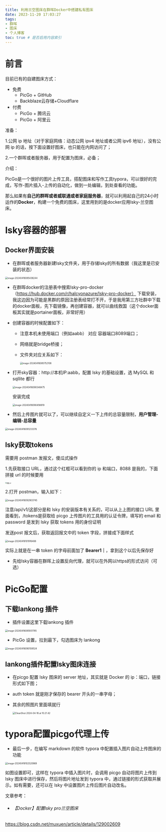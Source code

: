 ```yaml
---
title: 利用兰空图床在群晖Docker中搭建私有图床
date: 2023-11-20 17:03:27
tags: 
- 群晖
- 图床
- 个人博客
toc: true # 是否启用内容索引
---
```




# 前言

目前已有的自建图床方式：

* 免费
  * PicGo + GitHub
  * Backblaze云存储+Cloudflare
* 付费
  * PicGo + 腾讯云
  * PicGo + 阿里云

准备：

1.公网 ip 地址（对于家庭网络：动态公网 ipv4 地址或者公网 ipv6 地址），没有公网 ip 的话，按下面设置好图床，也只能在内网访问了；

2.一个群晖或者服务器，用于配置为图床，必备；

介绍：

PicGo是一个很好的图片上传工具，搭配图床和写作工具typora，可以很好的完成，写作-图片插入-上传的自动化，做到一处编辑，到处查看的功能。

那么如果有**自己的群晖或者威联通或者家庭服务器**，就可以利用起自己的24小时运作的**Docker**，构建一个免费的图床，这里用到的是docker应用lsky-兰空图床。

# lsky容器的部署

## Docker界面安装

* 在群晖或者服务器新建lsky文件夹，用于存储lsky的所有数据（我这里是已安装的状态）

<img src="https://dsm.gwbiao.eu.org:8089/i/202404/202404161713228880.png" alt="image-20240416085436244" style="zoom:50%;" />


* 在群晖docker的注册表中搜索lsky-pro-docker（https://hub.docker.com/r/halcyonazure/lsky-pro-docker） 下载安装，我这边因为可能是黑群的原因注册表经常打不开，于是我用第三方社群中下载的docker面板，先下载镜像，再创建容器，就可以曲线救国（这个docker面板其实就是portainer面板，非常好用）

* 创建容器的时候配置如下：

  * 注意本机未使用端口（例如aabb） 对应 容器端口8089端口；

  * 网络就是bridge桥接；

  * 文件夹对应关系如下：

    <img src="https://dsm.gwbiao.eu.org:8089/i/202404/202404161713229077.png" alt="image-20240416085752108" style="zoom:50%;" />

* 打开sky容器：http://本机IP:aabb，配置 lsky 的基础设置，选 MySQL 和 sqllite 都行

  <img src="https://dsm.gwbiao.eu.org:8089/i/202404/202404161713229432.png" alt="image-20240416090348475" style="zoom:50%;" />

  安装完成

  <img src="https://dsm.gwbiao.eu.org:8089/i/202404/202404161713229501.png" alt="image-20240416090456619" style="zoom:50%;" />

* 然后上传图片就可以了，可以继续自定义一下上传的总容量限制，**用户管理-编辑-总容量**

<img src="https://dsm.gwbiao.eu.org:8089/i/202404/202404161713229957.png" alt="image-20240416091233376" style="zoom:50%;" />

## lsky获取tokens

需要用 postman 发报文，傻瓜式操作

1.先获取接口 URL，通过这个红框可以看到你的 ip 和端口，8088 是我的，下面拼接 url 的时候要用

<img src="https://dsm.gwbiao.eu.org:8089/i/202404/202404161713230606.png" alt="获取 url" style="zoom:30%;" />

2.打开 postman，输入如下：

<img src="https://dsm.gwbiao.eu.org:8089/i/202404/202404161713230947.png" alt="image-20240416092903745" style="zoom:50%;" />

注意/api/v1/这部分是和 lsky 的安装版本有关系的，可以从上上图的接口 URL 里面看到，/tokens是获取给 picgo 上传图片的工具用的认证令牌，填写的 email 和 password 是发到 lsky 获取 tokens 用的身份证明

发送post 报文后，获取返回报文中的 token 字段，拼接成下面样式

<img src="https://dsm.gwbiao.eu.org:8089/i/202404/202404161713233962.png" alt="image-20240416101916488" style="zoom:50%;" />

实际上就是在一串 token 的字母前面加了 **Bearer1｜**，拿到这个以后先保存好

* 先给lsky容器在群晖上设置反向代理，就可以在外网以https的形式访问（可选）



# PicGo配置

## 下载lankong 插件

* 插件设置这里下载lankong 插件

<img src="https://dsm.gwbiao.eu.org:8089/i/202404/202404161713229175.png" alt="image-20240416085931785" style="zoom:50%;" />

* PicGo 设置，拉到最下，勾选图床为 lankong

<img src="https://dsm.gwbiao.eu.org:8089/i/202404/202404161713229272.png" alt="image-20240416090108524" style="zoom:50%;" />

## lankong插件配置lsky图床连接

* 在picgo 配置 lsky 图床的 server 地址，其实就是 Docker 的 ip：端口，链接形式如下图；

* auth token 就是刚才保存的 bearer 开头的一串字母；

* 其余的照图片里面填就行

  <img src="https://dsm.gwbiao.eu.org:8089/i/202404/202404161713234138.png" alt="CleanShot 2024-04-16 at 10.21.42" style="zoom:50%;" />

# typora配置picgo代理上传

* 最后一步，在编写 markdown 的软件 typora 中配置插入图片自动上传图床的功能

<img src="https://dsm.gwbiao.eu.org:8089/i/202404/202404161713234323.png" alt="image-20240416102520969" style="zoom:50%;" />

如图设置即可，这样在 typora 中插入图片时，会调用 picgo 自动将图片上传到 lsky 图床中进行保存，然后将图片地址发到 typora 中，通过链接的形式获取并展示。如有需要，还可以在 lsky 中设置图片上传后图片自动改名。



文章参考：

* ###### 【Docker】配置lsky pro兰空图床

https://blog.csdn.net/muxuen/article/details/129002609









